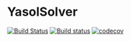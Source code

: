 # YasolSolver

[![Build Status](https://github.com/hendrikbecker99/YasolSolver.jl/actions/workflows/CI.yml/badge.svg?branch=master)](https://github.com/hendrikbecker99/YasolSolver.jl/actions/workflows/CI.yml?query=branch%3Amaster)
[![Build status](https://ci.appveyor.com/api/projects/status/113vvaxnitohipid?svg=true)](https://ci.appveyor.com/project/hendrikbecker99/yasolsolver-jl)
[![codecov](https://codecov.io/gh/hendrikbecker99/YasolSolver.jl/branch/master/graph/badge.svg?token=6UWMlSTP5i)](https://codecov.io/gh/hendrikbecker99/YasolSolver.jl)
